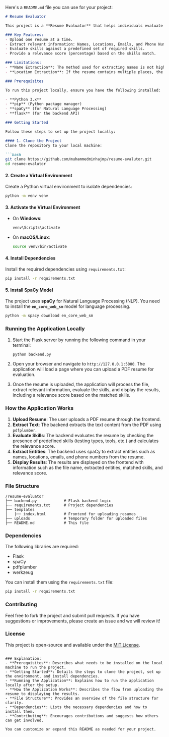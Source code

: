Here's a `README.md` file you can use for your project:

```markdown
# Resume Evaluator

This project is a **Resume Evaluator** that helps individuals evaluate resumes. The application allows users to upload a PDF resume, and it processes the document to extract relevant information such as names, locations, emails, phone numbers, and evaluates the skills mentioned in the resume. It returns a relevance score based on the matched skills.

### Key Features:
- Upload one resume at a time.
- Extract relevant information: Names, Locations, Emails, and Phone Numbers.
- Evaluate skills against a predefined set of required skills.
- Provide a relevance score (percentage) based on the skills match.

### Limitations:
- **Name Extraction**: The method used for extracting names is not highly accurate.
- **Location Extraction**: If the resume contains multiple places, the system might extract more than one location. This can lead to false positives in certain cases.

### Prerequisites

To run this project locally, ensure you have the following installed:

- **Python 3.x**
- **pip** (Python package manager)
- **spaCy** (for Natural Language Processing)
- **flask** (for the backend API)

### Getting Started

Follow these steps to set up the project locally:

#### 1. Clone the Project
Clone the repository to your local machine:

```bash
git clone https://github.com/muhammedminhajmp/resume-evalutor.git
cd resume-evalutor
```

#### 2. Create a Virtual Environment
Create a Python virtual environment to isolate dependencies:

```bash
python -m venv venv
```

#### 3. Activate the Virtual Environment
- On **Windows**:
  ```bash
  venv\Scripts\activate
  ```

- On **macOS/Linux**:
  ```bash
  source venv/bin/activate
  ```

#### 4. Install Dependencies
Install the required dependencies using `requirements.txt`:

```bash
pip install -r requirements.txt
```

#### 5. Install SpaCy Model
The project uses **spaCy** for Natural Language Processing (NLP). You need to install the **`en_core_web_sm`** model for language processing.

```bash
python -m spacy download en_core_web_sm
```

### Running the Application Locally

1. Start the Flask server by running the following command in your terminal:

    ```bash
    python backend.py
    ```

2. Open your browser and navigate to `http://127.0.0.1:5000`. The application will load a page where you can upload a PDF resume for evaluation.

3. Once the resume is uploaded, the application will process the file, extract relevant information, evaluate the skills, and display the results, including a relevance score based on the matched skills.

### How the Application Works

1. **Upload Resume**: The user uploads a PDF resume through the frontend.
2. **Extract Text**: The backend extracts the text content from the PDF using `pdfplumber`.
3. **Evaluate Skills**: The backend evaluates the resume by checking the presence of predefined skills (testing types, tools, etc.) and calculates the relevance score.
4. **Extract Entities**: The backend uses spaCy to extract entities such as names, locations, emails, and phone numbers from the resume.
5. **Display Results**: The results are displayed on the frontend with information such as the file name, extracted entities, matched skills, and relevance score.

### File Structure

```
/resume-evaluator
├── backend.py            # Flask backend logic
├── requirements.txt      # Project dependencies
├── templates
│   ├── index.html        # Frontend for uploading resumes
├── uploads               # Temporary folder for uploaded files
├── README.md             # This file
```

### Dependencies

The following libraries are required:

- Flask
- spaCy
- pdfplumber
- werkzeug

You can install them using the `requirements.txt` file:

```bash
pip install -r requirements.txt
```

### Contributing

Feel free to fork the project and submit pull requests. If you have suggestions or improvements, please create an issue and we will review it!

### License

This project is open-source and available under the [MIT License](LICENSE).
```

### Explanation:
- **Prerequisites**: Describes what needs to be installed on the local machine to run the project.
- **Getting Started**: Details the steps to clone the project, set up the environment, and install dependencies.
- **Running the Application**: Explains how to run the application locally after the setup.
- **How the Application Works**: Describes the flow from uploading the resume to displaying the results.
- **File Structure**: Provides an overview of the file structure for clarity.
- **Dependencies**: Lists the necessary dependencies and how to install them.
- **Contributing**: Encourages contributions and suggests how others can get involved.

You can customize or expand this README as needed for your project.
